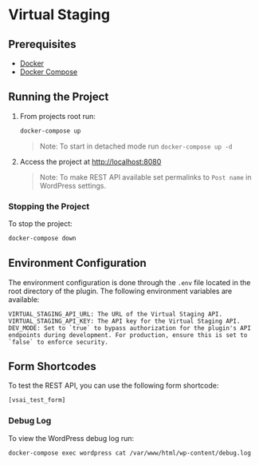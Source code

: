 # Virtual Staging

## Prerequisites

- [Docker](https://www.docker.com/)
- [Docker Compose](https://docs.docker.com/compose/)

## Running the Project

1. From projects root run:

    ```bash
    docker-compose up
    ```

    > Note: To start in detached mode run `docker-compose up -d`

2. Access the project at [http://localhost:8080](http://localhost:8080)

    > Note: To make REST API available set permalinks to `Post name` in WordPress settings.

### Stopping the Project

To stop the project:

```bash
docker-compose down
```

## Environment Configuration

The environment configuration is done through the `.env` file located in the root directory of the plugin. The following environment variables are available:

```dotenv
VIRTUAL_STAGING_API_URL: The URL of the Virtual Staging API.
VIRTUAL_STAGING_API_KEY: The API key for the Virtual Staging API.
DEV_MODE: Set to `true` to bypass authorization for the plugin's API endpoints during development. For production, ensure this is set to `false` to enforce security.
```

## Form Shortcodes

To test the REST API, you can use the following form shortcode:

```php
[vsai_test_form]
```

### Debug Log

To view the WordPress debug log run:  

```bash
docker-compose exec wordpress cat /var/www/html/wp-content/debug.log
```
